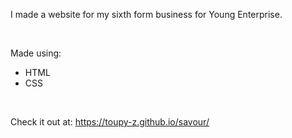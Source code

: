 I made a website for my sixth form business for Young Enterprise. 

<br>

Made using: 
<ul>
  <li>HTML</li>
  <li>CSS</li>
</ul>
<br>

Check it out at: https://toupy-z.github.io/savour/

